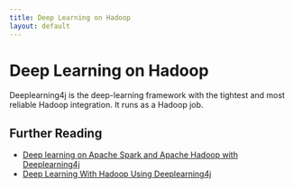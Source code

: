 ```yaml
---
title: Deep Learning on Hadoop
layout: default
---
```


# Deep Learning on Hadoop

Deeplearning4j is the deep-learning framework with the tightest and most reliable Hadoop integration. It runs as a Hadoop job. 

## Further Reading

* [Deep learning on Apache Spark and Apache Hadoop with Deeplearning4j](https://blog.cloudera.com/blog/2017/06/deep-learning-on-apache-spark-and-hadoop-with-deeplearning4j/)
* [Deep Learning With Hadoop Using Deeplearning4j](https://www.amazon.com/Deep-Learning-Hadoop-Dipayan-Dev/dp/1787124762)
